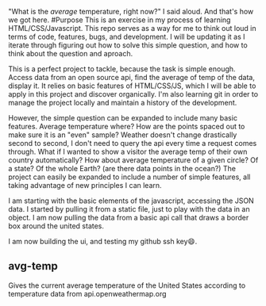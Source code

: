"What is the *average* temperature, right now?" I said aloud. And that's how we got here.
#Purpose
This is an exercise in my process of learning HTML/CSS/Javascript.
This repo serves as a way for me to think out loud in terms of code, features, bugs, and development. I will be updating it as I iterate through figuring out how to solve this simple question, and how to think about the question and aproach.

This is a perfect project to tackle, because the task is simple enough. Access data from an open source api, find the average of temp of the data, display it. It relies on basic features of HTML/CSS/JS, which I will be able to apply in this project and discover organically. I'm also learning git in order to manage the project locally and maintain a history of the development.

However, the simple question can be expanded to include many basic features. Average temperature where? How are the points spaced out to make sure it is an "even" sample? Weather doesn't change drastically second to second, I don't need to query the api every time a request comes through. What if I wanted to show a visitor the average temp of their own country automatically? How about average temperature of a given circle? Of a state? Of the whole Earth? (are there data points in the ocean?)
The project can easily be expanded to include a number of simple features, all taking advantage of new principles I can learn.

I am starting with the basic elements of the javascript, accessing the JSON data. I started by pulling it from a static file, just to play with the data in an object. I am now pulling the data from a basic api call that draws a border box around the united states.

I am now building the ui, and testing my github ssh key:smile:.

## avg-temp
Gives the current average temperature of the United States according to temperature data from api.openweathermap.org
